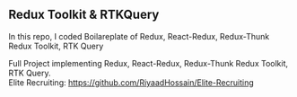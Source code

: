 ## Redux Toolkit & RTKQuery

In this repo, I coded Boilareplate of Redux, React-Redux, Redux-Thunk Redux Toolkit, RTK Query

Full Project implementing Redux, React-Redux, Redux-Thunk Redux Toolkit, RTK Query.
</br>
Elite Recruiting: https://github.com/RiyaadHossain/Elite-Recruiting
